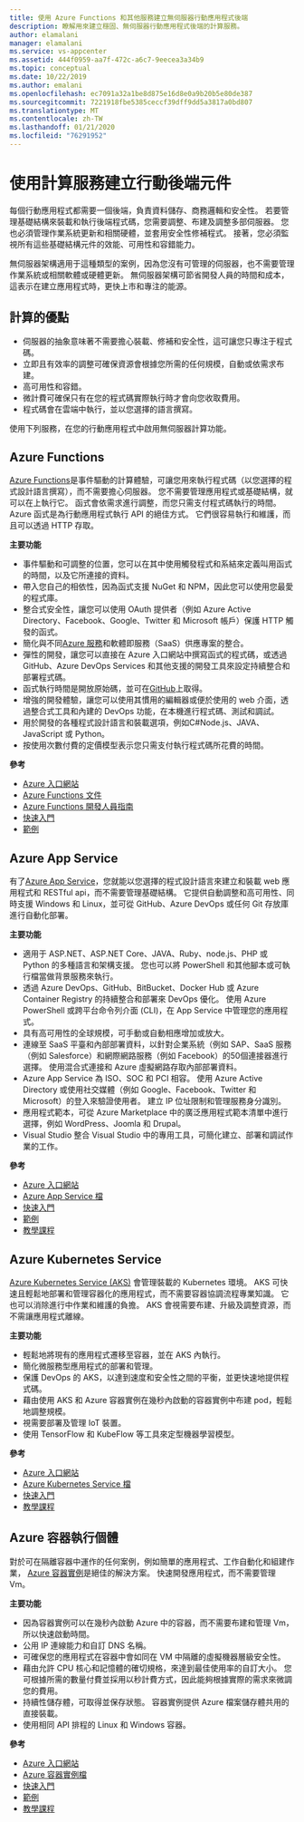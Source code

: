 ```yaml
---
title: 使用 Azure Functions 和其他服務建立無伺服器行動應用程式後端
description: 瞭解用來建立穩固、無伺服器行動應用程式後端的計算服務。
author: elamalani
manager: elamalani
ms.service: vs-appcenter
ms.assetid: 444f0959-aa7f-472c-a6c7-9eecea3a34b9
ms.topic: conceptual
ms.date: 10/22/2019
ms.author: emalani
ms.openlocfilehash: ec7091a32a1be8d875e16d8e0a9b20b5e80de387
ms.sourcegitcommit: 7221918fbe5385ceccf39dff9dd5a3817a0bd807
ms.translationtype: MT
ms.contentlocale: zh-TW
ms.lasthandoff: 01/21/2020
ms.locfileid: "76291952"
---
```

# <a name="build-mobile-back-end-components-with-compute-services"></a>使用計算服務建立行動後端元件
每個行動應用程式都需要一個後端，負責資料儲存、商務邏輯和安全性。 若要管理基礎結構來裝載和執行後端程式碼，您需要調整、布建及調整多部伺服器。 您也必須管理作業系統更新和相關硬體，並套用安全性修補程式。 接著，您必須監視所有這些基礎結構元件的效能、可用性和容錯能力。 

無伺服器架構適用于這種類型的案例，因為您沒有可管理的伺服器，也不需要管理作業系統或相關軟體或硬體更新。 無伺服器架構可節省開發人員的時間和成本，這表示在建立應用程式時，更快上市和專注的能源。

## <a name="benefits-of-compute"></a>計算的優點
- 伺服器的抽象意味著不需要擔心裝載、修補和安全性，這可讓您只專注于程式碼。
- 立即且有效率的調整可確保資源會根據您所需的任何規模，自動或依需求布建。
- 高可用性和容錯。
- 微計費可確保只有在您的程式碼實際執行時才會向您收取費用。
- 程式碼會在雲端中執行，並以您選擇的語言撰寫。

使用下列服務，在您的行動應用程式中啟用無伺服器計算功能。

## <a name="azure-functions"></a>Azure Functions
[Azure Functions](https://azure.microsoft.com/services/functions/)是事件驅動的計算體驗，可讓您用來執行程式碼（以您選擇的程式設計語言撰寫），而不需要擔心伺服器。 您不需要管理應用程式或基礎結構，就可以在上執行它。 函式會依需求進行調整，而您只需支付程式碼執行的時間。 Azure 函式是為行動應用程式執行 API 的絕佳方式。 它們很容易執行和維護，而且可以透過 HTTP 存取。

**主要功能**
- 事件驅動和可調整的位置，您可以在其中使用觸發程式和系結來定義叫用函式的時間，以及它所連接的資料。
- 帶入您自己的相依性，因為函式支援 NuGet 和 NPM，因此您可以使用您最愛的程式庫。
- 整合式安全性，讓您可以使用 OAuth 提供者（例如 Azure Active Directory、Facebook、Google、Twitter 和 Microsoft 帳戶）保護 HTTP 觸發的函式。
- 簡化與不同[Azure 服務](/azure/azure-functions/functions-overview)和軟體即服務（SaaS）供應專案的整合。
- 彈性的開發，讓您可以直接在 Azure 入口網站中撰寫函式的程式碼，或透過 GitHub、Azure DevOps Services 和其他支援的開發工具來設定持續整合和部署程式碼。
- 函式執行時間是開放原始碼，並可在[GitHub](https://github.com/azure/azure-webjobs-sdk-script)上取得。
- 增強的開發體驗，讓您可以使用其慣用的編輯器或便於使用的 web 介面，透過整合式工具和內建的 DevOps 功能，在本機進行程式碼、測試和調試。
- 用於開發的各種程式設計語言和裝載選項，例如C#Node.js、JAVA、JavaScript 或 Python。
- 按使用次數付費的定價模型表示您只需支付執行程式碼所花費的時間。

**參考**
- [Azure 入口網站](https://portal.azure.com)
- [Azure Functions 文件](/azure/azure-functions/)
- [Azure Functions 開發人員指南](/azure/azure-functions/functions-reference)
- [快速入門](/azure/azure-functions/functions-create-first-function-vs-code)
- [範例](/samples/browse/?products=azure-functions&languages=csharp)

## <a name="azure-app-service"></a>Azure App Service
有了[Azure App Service](https://azure.microsoft.com/services/app-service/)，您就能以您選擇的程式設計語言來建立和裝載 web 應用程式和 RESTful api，而不需要管理基礎結構。 它提供自動調整和高可用性、同時支援 Windows 和 Linux，並可從 GitHub、Azure DevOps 或任何 Git 存放庫進行自動化部署。

**主要功能**
- 適用于 ASP.NET、ASP.NET Core、JAVA、Ruby、node.js、PHP 或 Python 的多種語言和架構支援。 您也可以將 PowerShell 和其他腳本或可執行檔當做背景服務來執行。
- 透過 Azure DevOps、GitHub、BitBucket、Docker Hub 或 Azure Container Registry 的持續整合和部署來 DevOps 優化。 使用 Azure PowerShell 或跨平台命令列介面 (CLI)，在 App Service 中管理您的應用程式。
- 具有高可用性的全球規模，可手動或自動相應增加或放大。
- 連線至 SaaS 平臺和內部部署資料，以針對企業系統（例如 SAP、SaaS 服務（例如 Salesforce）和網際網路服務（例如 Facebook）的50個連接器進行選擇。 使用混合式連接和 Azure 虛擬網路存取內部部署資料。
- Azure App Service 為 ISO、SOC 和 PCI 相容。 使用 Azure Active Directory 或使用社交媒體（例如 Google、Facebook、Twitter 和 Microsoft）的登入來驗證使用者。 建立 IP 位址限制和管理服務身分識別。
- 應用程式範本，可從 Azure Marketplace 中的廣泛應用程式範本清單中進行選擇，例如 WordPress、Joomla 和 Drupal。
- Visual Studio 整合 Visual Studio 中的專用工具，可簡化建立、部署和調試作業的工作。

**參考**
- [Azure 入口網站](https://portal.azure.com/)
- [Azure App Service 檔](/azure/app-service/)
- [快速入門](/azure/app-service/app-service-web-get-started-dotnet)
- [範例](/azure/app-service/samples-cli)
- [教學課程](/azure/app-service/app-service-web-tutorial-dotnetcore-sqldb)

## <a name="azure-kubernetes-service"></a>Azure Kubernetes Service
[Azure Kubernetes Service (AKS)](https://azure.microsoft.com/services/kubernetes-service/) 會管理裝載的 Kubernetes 環境。 AKS 可快速且輕鬆地部署和管理容器化的應用程式，而不需要容器協調流程專業知識。 它也可以消除進行中作業和維護的負擔。 AKS 會視需要布建、升級及調整資源，而不需讓應用程式離線。

**主要功能**
- 輕鬆地將現有的應用程式遷移至容器，並在 AKS 內執行。
- 簡化微服務型應用程式的部署和管理。
- 保護 DevOps 的 AKS，以達到速度和安全性之間的平衡，並更快速地提供程式碼。
- 藉由使用 AKS 和 Azure 容器實例在幾秒內啟動的容器實例中布建 pod，輕鬆地調整規模。
- 視需要部署及管理 IoT 裝置。
- 使用 TensorFlow 和 KubeFlow 等工具來定型機器學習模型。

**參考**
- [Azure 入口網站](https://portal.azure.com/)
- [Azure Kubernetes Service 檔](/azure/aks/)
- [快速入門](/azure/aks/kubernetes-walkthrough-portal)
- [教學課程](/azure/aks/tutorial-kubernetes-prepare-app)

## <a name="azure-container-instances"></a>Azure 容器執行個體
對於可在隔離容器中運作的任何案例，例如簡單的應用程式、工作自動化和組建作業， [Azure 容器實例](https://azure.microsoft.com/services/container-instances/)是絕佳的解決方案。 快速開發應用程式，而不需要管理 Vm。

**主要功能**
- 因為容器實例可以在幾秒內啟動 Azure 中的容器，而不需要布建和管理 Vm，所以快速啟動時間。
- 公用 IP 連線能力和自訂 DNS 名稱。
- 可確保您的應用程式在容器中會如同在 VM 中隔離的虛擬機器層級安全性。
- 藉由允許 CPU 核心和記憶體的確切規格，來達到最佳使用率的自訂大小。 您可根據所需的數量付費並採用以秒計費方式，因此能夠根據實際的需求來微調您的費用。
- 持續性儲存體，可取得並保存狀態。 容器實例提供 Azure 檔案儲存體共用的直接裝載。
- 使用相同 API 排程的 Linux 和 Windows 容器。

**參考**
- [Azure 入口網站](https://portal.azure.com/)
- [Azure 容器實例檔](/azure/container-instances/)
- [快速入門](/azure/container-instances/container-instances-quickstart-portal)
- [範例](https://azure.microsoft.com/resources/samples/?sort=0&term=aci)
- [教學課程](/azure/container-instances/container-instances-tutorial-prepare-app)